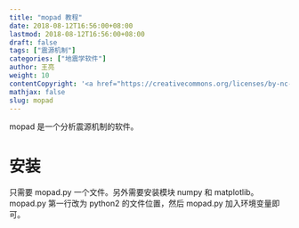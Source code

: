 ```yaml
---
title: "mopad 教程"
date: 2018-08-12T16:56:00+08:00
lastmod: 2018-08-12T16:56:00+08:00
draft: false
tags: ["震源机制"]
categories: ["地震学软件"]
author: 王亮
weight: 10
contentCopyright: '<a href="https://creativecommons.org/licenses/by-nc-sa/4.0/deed.zh" rel="noopener" target="_blank">CC 4.0</a>'
mathjax: false
slug: mopad
---
```

mopad 是一个分析震源机制的软件。

# 安装

只需要 mopad.py 一个文件。另外需要安装模块 numpy 和 matplotlib。
mopad.py 第一行改为 python2 的文件位置，然后 mopad.py 加入环境变量即可。
